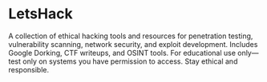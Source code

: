 # LetsHack
A collection of ethical hacking tools and resources for penetration testing, vulnerability scanning, network security, and exploit development. Includes Google Dorking, CTF writeups, and OSINT tools. For educational use only—test only on systems you have permission to access. Stay ethical and responsible.
